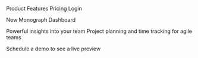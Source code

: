
  Product
  Features
  Pricing
  Login

  New
  Monograph Dashboard

  Powerful insights into your team
  Project planning and time tracking for agile teams

  Schedule a demo
  to see a live preview